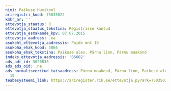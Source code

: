 ```yaml
---
nimi: Paikuse Huvikool
ariregistri_kood: 75035022
kmkr_nr: ''
ettevotja_staatus: R
ettevotja_staatus_tekstina: Registrisse kantud
ettevotja_esmakande_kpv: 07.07.2015
ettevotja_aadress: .na
asukoht_ettevotja_aadressis: Paide mnt 19
asukoha_ehak_kood: 5864
asukoha_ehak_tekstina: Paikuse alev, Pärnu linn, Pärnu maakond
indeks_ettevotja_aadressis: '86602'
ads_adr_id: 3020838
ads_ads_oid: .na
ads_normaliseeritud_taisaadress: Pärnu maakond, Pärnu linn, Paikuse alev, Paide mnt
  19
teabesysteemi_link: https://ariregister.rik.ee/ettevotja.py?ark=75035022&ref=rekvisiidid
---
```

